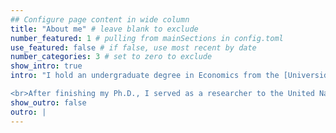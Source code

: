 ```yaml
---
## Configure page content in wide column
title: "About me" # leave blank to exclude
number_featured: 1 # pulling from mainSections in config.toml
use_featured: false # if false, use most recent by date
number_categories: 3 # set to zero to exclude
show_intro: true
intro: "I hold an undergraduate degree in Economics from the [Universidad Autónoma de Coahuila](http://www.uadec.mx/?lang=en), as well as a master's in Applied Statistics from the [Instituto Tecnológico y de Estudios Superiores de Monterrey](https://tec.mx/en/undergraduate?utm_campaign=PROFE-atr-campaign-Performance_tecmx_cmpa0074672&utm_source=ppc&utm_medium=google&utm_term=0075095), and a Ph.D. in Applied Statistics and Empirical Methods from the [Georg-August-Universität Göttingen](https://www.uni-goettingen.de/en/1.html). I completed my PhD thesis, [“Essays on structured additive regression models with applications in development economics”](https://books.google.com.mx/books/about/Essays_on_Structured_Additive_Regression.html?id=XQjWzwEACAAJ&redir_esc=y), in December 2022 with a *summa cum laude* honor.<br>

<br>After finishing my Ph.D., I served as a researcher to the United Nations Institute for Disarmament Research's project [Managing Exits from Armed Conflict](https://unidir.org/programme/managing-exits-from-armed-conflict/). Before this I was a data analyst at the [Regional Office for Central America, North America and the Caribbean of the International Organization for Migration (IOM)](https://rosanjose.iom.int/en), and a statistical consultant at the [UN Women's Global Centre of Excellence on Gender Statistics (CEGS)](https://data.unwomen.org/where-we-work/cegs) and the [United Nations Office on Drugs and Crime's Center of Excellence for Statistical Information on Government, Crime, Victimization and Justice (CdE-UNODC)](https://www.cdeunodc.inegi.org.mx/index.php/en/)"
show_outro: false
outro: |
---
```

